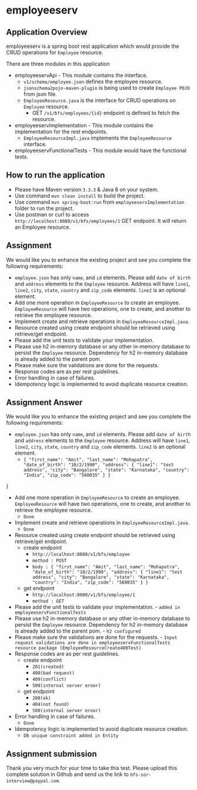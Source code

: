 # employeeserv

## Application Overview
employeeserv is a spring boot rest application which would provide the CRUD operations for `Employee` resource.

There are three modules in this application
- employeeservApi - This module contains the interface.
	- `v1/schema/employee.json` defines the employee resource.
	- `jsonschema2pojo-maven-plugin` is being used to create `Employee POJO` from json file.
	- `EmployeeResource.java` is the interface for CRUD operations on `Employee` resource.
		- GET `/v1/bfs/employees/{id}` endpoint is defined to fetch the resource.
- employeeservImplementation - This module contains the implementation for the rest endpoints.
	- `EmployeeResourceImpl.java` implements the `EmployeeResource` interface.
- employeeservFunctionalTests - This module would have the functional tests.

## How to run the application
- Please have Maven version `3.3.3` & Java 8 on your system.
- Use command `mvn clean install` to build the project.
- Use command `mvn spring-boot:run` from `employeeservImplementation` folder to run the project.
- Use postman or curl to access `http://localhost:8080/v1/bfs/employees/1` GET endpoint. It will return an Employee resource.

## Assignment
We would like you to enhance the existing project and see you complete the following requirements:

- `employee.json` has only `name`, and `id` elements. Please add `date of birth` and `address` elements to the `Employee` resource. Address will have `line1`, `line2`, `city`, `state`, `country` and `zip_code` elements. `line2` is an optional element.
- Add one more operation in `EmployeeResource` to create an employee. `EmployeeResource` will have two operations, one to create, and another to retrieve the employee resource.
- Implement create and retrieve operations in `EmployeeResourceImpl.java`.
- Resource created using create endpoint should be retrieved using retrieve/get endpoint.
- Please add the unit tests to validate your implementation.
- Please use h2 in-memory database or any other in-memory database to persist the `Employee` resource. Dependency for h2 in-memory database is already added to the parent pom.
- Please make sure the validations are done for the requests.
- Response codes are as per rest guidelines.
- Error handling in case of failures.
- Idempotency logic is implemented to avoid duplicate resource creation.

## Assignment Answer
We would like you to enhance the existing project and see you complete the following requirements:

- `employee.json` has only `name`, and `id` elements. Please add `date of birth` and `address` elements to the `Employee` resource. Address will have `line1`, `line2`, `city`, `state`, `country` and `zip_code` elements. `line2` is an optional element.
    - `{
	  "first_name": "Amit",
	  "last_name": "Mohapatra",
	  "date_of_birth": "10/2/1990",
	  "address": {
	       "line1": "test address",
	       "city": "Bangalore",
	       "state": "Karnataka",
	       "country": "India",
	       "zip_code": "560035"
	       }
      }`

}
- Add one more operation in `EmployeeResource` to create an employee. `EmployeeResource` will have two operations, one to create, and another to retrieve the employee resource.
    - `Done`
- Implement create and retrieve operations in `EmployeeResourceImpl.java`.
	- `Done`
- Resource created using create endpoint should be retrieved using retrieve/get endpoint.
    - create endpoint
	  - `http://localhost:8080/v1/bfs/employee`
	  - `method : POST`
	  - `body : {
	          "first_name": "Amit",
	          "last_name": "Mohapatra",
	          "date_of_birth": "10/2/1990",
	          "address": {
	                "line1": "test address",
	                "city": "Bangalore",
	                "state": "Karnataka",
	                "country": "India",
	                "zip_code": "560035"
	                 }
	          }`
	- get endpoint
	  - `http://localhost:8080/v1/bfs/employee/1`
	  - `method : GET`
- Please add the unit tests to validate your implementation.
      - `added in employeeservFunctionalTests`
- Please use h2 in-memory database or any other in-memory database to persist the `Employee` resource. Dependency for h2 in-memory database is already added to the parent pom.
      - `h2 configured`
- Please make sure the validations are done for the requests.
      - `Input request validations are done in employeeservFunctionalTests resource package (EmployeeResourceCreate400Test)`
- Response codes are as per rest guidelines.
    - create endpoint
	  - `201(created)`
	  - `400(bad request)`
	  - `409(conflict)`
	  - `500(internal server eroor)`
	- get endpoint
	  - `200(ok)`
	  - `404(not found)`
	  - `500(internal server eroor)`
- Error handling in case of failures.
    - `Done`
- Idempotency logic is implemented to avoid duplicate resource creation.
    - `DB unique constraint added in Entity`

## Assignment submission
Thank you very much for your time to take this test. Please upload this complete solution in Github and send us the link to `bfs-sor-interview@paypal.com`.
